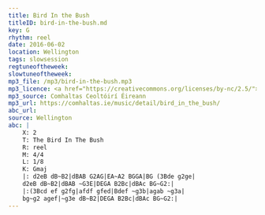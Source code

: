 ```yaml
---
title: Bird In the Bush
titleID: bird-in-the-bush.md
key: G
rhythm: reel
date: 2016-06-02
location: Wellington
tags: slowsession 
regtuneoftheweek:
slowtuneoftheweek:
mp3_file: /mp3/bird-in-the-bush.mp3
mp3_licence: <a href="https://creativecommons.org/licenses/by-nc/2.5/">CC-BY-NC-2.5</a>
mp3_source: Comhaltas Ceoltóirí Éireann
mp3_url: https://comhaltas.ie/music/detail/bird_in_the_bush/
abc_url:
source: Wellington
abc: |
    X: 2
    T: The Bird In The Bush
    R: reel
    M: 4/4
    L: 1/8
    K: Gmaj
    |: d2eB dB~B2|dBAB G2AG|EA~A2 BGGA|BG (3Bde g2ge|
    d2eB dB~B2|dBAB ~G3E|DEGA B2Bc|dBAc BG~G2:|
    |:(3Bcd ef g2fg|afdf gfed|Bdef ~g3b|agab ~g3a|
    bg~g2 agef|~g3e dB~B2|DEGA B2Bc|dBAc BG~G2:|
---
```

